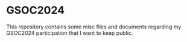 # GSOC2024
This repository contains some misc files and documents regarding my GSOC2024 participation that I want to keep public.
